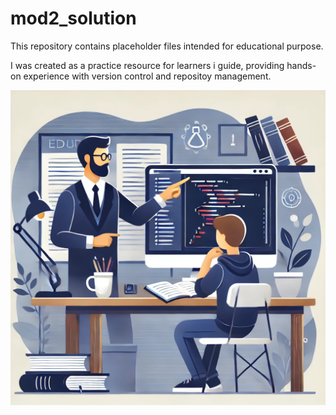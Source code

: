 # mod2_solution

This repository contains placeholder files intended for educational purpose.

I was created as a practice resource for learners i guide, providing hands-on experience with version control and repositoy management.

![Educational environment](https://github.com/KayseDahir/mod2_solution/blob/a9d5da42b2ffd096856079fe2a53b1363cdf28c9/images/A%20modern%20illustration%20of%20a%20mentor%20guiding%20a%20learner%20at%20a%20computer%20desk%2C%20with%20an%20educational%20atmosphere.%20The%20mentor%20points%20at%20a%20computer%20screen%20showing.webp)
